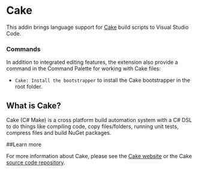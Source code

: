 # Cake

This addin brings language support for [Cake](http://cakebuild.net) build scripts to Visual Studio Code.

### Commands

In addition to integrated editing features, the extension also provide a command in the Command Palette for working with Cake files:

* `Cake: Install the bootstrapper` to install the Cake bootstrapper in the root folder.

## What is Cake?

Cake (C# Make) is a cross platform build automation system with a C# DSL to do things like compiling code, copy files/folders, running unit tests, compress files and build NuGet packages.

##Learn more

For more information about Cake, please see the [Cake website](http://cakebuild.net) or the Cake [source code repository](https://github.com/cake-build/cake).
